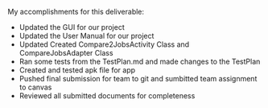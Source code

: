My accomplishments for this deliverable:

* Updated the GUI for our project
* Updated the User Manual for our project
* Updated Created Compare2JobsActivity Class and CompareJobsAdapter Class
* Ran some tests from the TestPlan.md and made changes to the TestPlan 
* Created and tested apk file for app
* Pushed final submission for team to git and sumbitted team assignment to canvas
* Reviewed all submitted documents for completeness 
